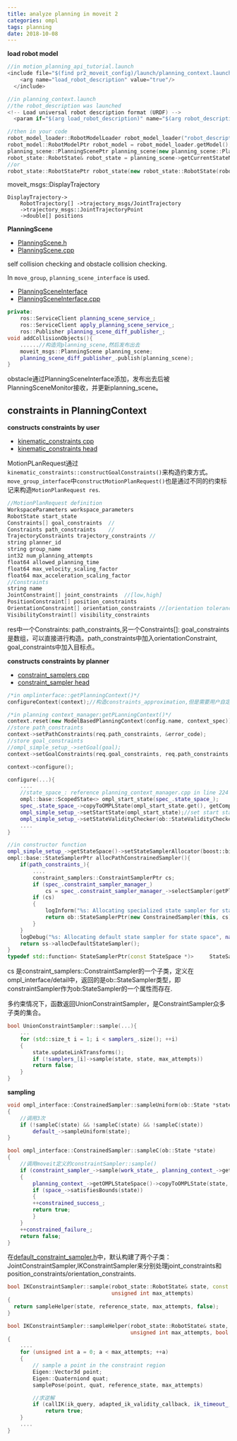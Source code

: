 ```yaml
---
title: analyze planning in moveit 2 
categories: ompl
tags: planning
date: 2018-10-08
---
```


**load robot model**

```c++
//in motion_planning_api_tutorial.launch
<include file="$(find pr2_moveit_config)/launch/planning_context.launch">
    <arg name="load_robot_description" value="true"/>
  </include>

//in planning_context.launch
//the robot_description was launched
<!-- Load universal robot description format (URDF) -->
  <param if="$(arg load_robot_description)" name="$(arg robot_description)" command="$(find xacro)/xacro --inorder '$(find pr2_description)/robots/pr2_no_kinect.urdf.xacro'"/>

//then in your code
robot_model_loader::RobotModelLoader robot_model_loader("robot_description");
robot_model::RobotModelPtr robot_model = robot_model_loader.getModel();
planning_scene::PlanningScenePtr planning_scene(new planning_scene::PlanningScene(robot_model));
robot_state::RobotState& robot_state = planning_scene->getCurrentStateNonConst();
//or
robot_state::RobotStatePtr robot_state(new robot_state::RobotState(robot_model));
```

moveit_msgs::DisplayTrajectory

```
DisplayTrajectory->
    RobotTrajectory[] ->trajectory_msgs/JointTrajectory
    ->trajectory_msgs::JointTrajectoryPoint
    ->double[] positions

```

**PlanningScene**

- [PlanningScene.h](https://github.com/ros-planning/moveit/blob/kinetic-devel/moveit_core/planning_scene/include/moveit/planning_scene/planning_scene.h)
- [PlanningScene.cpp](https://github.com/ros-planning/moveit/blob/kinetic-devel/moveit_core/planning_scene/src/planning_scene.cpp)

self collision checking and obstacle collision checking.

In `move_group`, `planning_scene_interface` is used.

- [PlanningSceneInterface](https://github.com/ros-planning/moveit/blob/54d516a4e6fdc5db9dfcba4da9e916d807ea312a/moveit_ros/planning_interface/planning_scene_interface/src/planning_scene_interface.cpp)
- [PlanningSceneInterface.cpp](https://github.com/ros-planning/moveit/blob/54d516a4e6fdc5db9dfcba4da9e916d807ea312a/moveit_ros/planning_interface/planning_scene_interface/src/planning_scene_interface.cpp)

```c++
private:
    ros::ServiceClient planning_scene_service_;
    ros::ServiceClient apply_planning_scene_service_;
    ros::Publisher planning_scene_diff_publisher_;
void addCollisionObjects(){
    ......//构造完planning_scene,然后发布出去
    moveit_msgs::PlanningScene planning_scene;
    planning_scene_diff_publisher_.publish(planning_scene);
}
```

obstacle通过PlanningSceneInterface添加，发布出去后被PlanningSceneMonitor接收，并更新planning_scene。

## constraints in PlanningContext

**constructs constraints by user**

- [kinematic_constraints cpp](https://github.com/kunal15595/ros/tree/master/moveit/src/moveit_core/kinematic_constraints/src)
- [kinematic_constraints head](https://github.com/kunal15595/ros/tree/master/moveit/src/moveit_core/kinematic_constraints/include/moveit/kinematic_constraints)


MotionPLanRequest通过`kinematic_constraints::constructGoalConstraints()`来构造约束方式。`move_group_interface`中`constructMotionPlanRequest()`也是通过不同的约束标记来构造`MotionPlanRequest res`.

```c++
//MotionPlanRequest definition
WorkspaceParameters workspace_parameters
RobotState start_state
Constraints[] goal_constraints  //
Constraints path_constraints	//
TrajectoryConstraints trajectory_constraints //
string planner_id
string group_name
int32 num_planning_attempts
float64 allowed_planning_time
float64 max_velocity_scaling_factor
float64 max_acceleration_scaling_factor
//Constraints
string name
JointConstraint[] joint_constraints  //[low,high]
PositionConstraint[] position_constraints
OrientationConstraint[] orientation_constraints //[orientation tolerance]
VisibilityConstraint[] visibility_constraints
```

res中一个Constraints: path_constraints,另一个Constraints[]: goal_constraints是数组，可以直接进行构造。path_constraints中加入orientationConstraint, goal_constraints中加入目标点。

**constructs constraints by planner**

- [constraint_samplers cpp](https://github.com/ros-planning/moveit/tree/kinetic-devel/moveit_core/constraint_samplers/src)
- [constraint_sampler head](https://github.com/ros-planning/moveit/tree/kinetic-devel/moveit_core/constraint_samplers/include/moveit/constraint_samplers)

```c++
/*in omplinterface::getPlanningContext()*/
configureContext(context);//构造constraints_approximation,但是需要用户自定义，默认没有

/*in planning context_manager:getPLanningContext()*/
context.reset(new ModelBasedPlanningContext(config.name, context_spec));//会处理path_constraints.
//store path_constraints
context->setPathConstraints(req.path_constraints, &error_code);
//store goal_constraints
//ompl_simple_setup_->setGoal(goal);
context->setGoalConstraints(req.goal_constraints, req.path_constraints, &error_code);

context->configure();
```
```c++
configure(...){
    ....
    //state_space_: reference planning_context_manager.cpp in line 224
    ompl::base::ScopedState<> ompl_start_state(spec_.state_space_);
    spec_.state_space_->copyToOMPLState(ompl_start_state.get(), getCompleteInitialRobotState());
    ompl_simple_setup_->setStartState(ompl_start_state);//set start state
    ompl_simple_setup_->setStateValidityChecker(ob::StateValidityCheckerPtr(new StateValidityChecker(this)));//set default validity checker
    ....
}
```
```c++
//in constructor function
ompl_simple_setup_->getStateSpace()->setStateSamplerAllocator(boost::bind(&ModelBasedPlanningContext::allocPathConstrainedSampler, this, _1));
ompl::base::StateSamplerPtr allocPathConstrainedSampler(){
    if(path_constraints_){
        ....
        constraint_samplers::ConstraintSamplerPtr cs;
        if (spec_.constraint_sampler_manager_)
            cs = spec_.constraint_sampler_manager_->selectSampler(getPlanningScene(), getGroupName(), path_constraints_->getAllConstraints());
        if (cs)
        {
            logInform("%s: Allocating specialized state sampler for state space", name_.c_str());
            return ob::StateSamplerPtr(new ConstrainedSampler(this, cs));
        }
    }
    logDebug("%s: Allocating default state sampler for state space", name_.c_str());
    return ss->allocDefaultStateSampler();
}
typedef std::function< StateSamplerPtr(const StateSpace *)> 	StateSamplerAllocator;
```

cs 是constraint_samplers::ConstraintSampler的一个子类，定义在ompl_interface/detail中，返回的是ob::StateSampler类型，即constraintSampler作为ob:StateSampler的一个属性而存在. 

多约束情况下，函数返回UnionConstraintSampler，是ConstraintSampler众多子类的集合。

```c++
bool UnionConstraintSampler::sample(...){
    ...
    for (std::size_t i = 1; i < samplers_.size(); ++i)
    {
        state.updateLinkTransforms();
        if (!samplers_[i]->sample(state, state, max_attempts))
        return false;
    }
}
```


**sampling** 


```c++
void ompl_interface::ConstrainedSampler::sampleUniform(ob::State *state)
{
    //调用3次
    if (!sampleC(state) && !sampleC(state) && !sampleC(state))
        default_->sampleUniform(state);
}

bool ompl_interface::ConstrainedSampler::sampleC(ob::State *state)
{
    //调用moveit定义的constraintSampler::sample()
    if (constraint_sampler_->sample(work_state_, planning_context_->getCompleteInitialRobotState(), planning_context_->getMaximumStateSamplingAttempts()))
    {
        planning_context_->getOMPLStateSpace()->copyToOMPLState(state, work_state_);
        if (space_->satisfiesBounds(state))
        {
        ++constrained_success_;
        return true;
        }
    }
    ++constrained_failure_;
    return false;
}
```

在[default_constraint_sampler.h](https://github.com/ros-planning/moveit/blob/kinetic-devel/moveit_core/constraint_samplers/include/moveit/constraint_samplers/default_constraint_samplers.h)中，默认构建了两个子类：JointConstraintSampler,IKConstraintSampler来分别处理joint_constraints和position_constraints/orientation_constraints.

```c++
bool IKConstraintSampler::sample(robot_state::RobotState& state, const robot_state::RobotState& reference_state,
                                 unsigned int max_attempts)
{
  return sampleHelper(state, reference_state, max_attempts, false);
}

bool IKConstraintSampler::sampleHelper(robot_state::RobotState& state, const robot_state::RobotState& reference_state,
                                       unsigned int max_attempts, bool project)
{
    ....
    for (unsigned int a = 0; a < max_attempts; ++a)
    {
        // sample a point in the constraint region
        Eigen::Vector3d point;
        Eigen::Quaterniond quat;
        samplePose(point, quat, reference_state, max_attempts)

        //求逆解
        if (callIK(ik_query, adapted_ik_validity_callback, ik_timeout_, state, project && a == 0))
            return true;
    }
    ....
}
```




